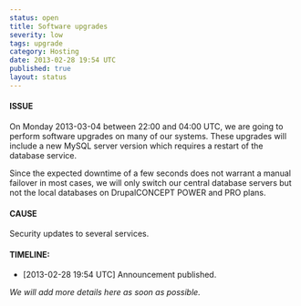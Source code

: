 ```yaml
---
status: open
title: Software upgrades
severity: low
tags: upgrade
category: Hosting
date: 2013-02-28 19:54 UTC
published: true
layout: status
---
```


#### ISSUE

On Monday 2013-03-04 between 22:00 and 04:00 UTC, we are going to perform software upgrades on many of our systems. These upgrades will include a new MySQL server version which requires a restart of the database service.

Since the expected downtime of a few seconds does not warrant a manual failover in most cases, we will only switch our central database servers but not the local databases on DrupalCONCEPT POWER and PRO plans.

#### CAUSE

Security updates to several services.


#### TIMELINE:

* [2013-02-28 19:54 UTC] Announcement published. 

*We will add more details here as soon as possible.*
